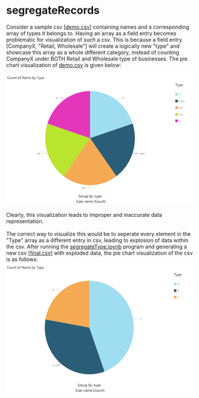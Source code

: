 # segregateRecords
Consider a sample csv [<a href="https://github.com/ananyaraju/segregateRecords/blob/main/demo.csv">demo.csv</a>] containing names and a corresponding array of types it belongs to.
Having an array as a field entry becomes problematic for visualization of such a csv.
This is because a field entry [CompanyX, "Retail, Wholesale"] will create a logically new "type" and showcase this array as a whole different category, instead of counting CompanyX under BOTH Retail and Wholesale type of businesses.
The pie chart visualization of <a href="https://github.com/ananyaraju/segregateRecords/blob/main/demo.csv">demo.csv</a> is given below:
<div align="center">
  <img src="https://github.com/ananyaraju/segregateRecords/blob/main/visualisations/incorrectVisualization.png" height="350" />
</div>
<br>
Clearly, this visualization leads to improper and inaccurate data representation.
<br><br>
The correct way to visualize this would be to seperate every element in the "Type" array as a different entry in csv, leading to explosion of data within the csv.
After running the <a href="https://github.com/ananyaraju/segregateRecords/blob/main/segregateType.ipynb">segregateType.ipynb</a> program and generating a new csv [<a href="https://github.com/ananyaraju/segregateRecords/blob/main/final.csv">final.csv</a>] with exploded data, the pie chart visualization of the csv is as follows:
<div align="center">
  <img src="https://github.com/ananyaraju/segregateRecords/blob/main/visualisations/correctVisualization.png" height="350" />
</div>
